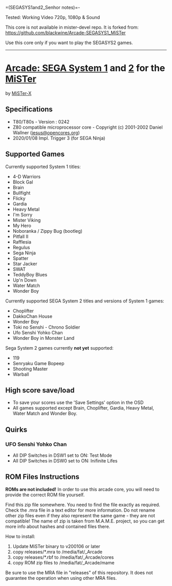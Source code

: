 =(SEGASYS1and2_Senhor notes)=-

Tested: Working Video 720p, 1080p & Sound

This core is not available in mister-devel repo. It is forked from: https://github.com/blackwine/Arcade-SEGASYS1_MiSTer

Use this core only if you want to play the SEGASYS2 games. 

___
# [Arcade: SEGA System 1](https://www.system16.com/hardware.php?id=693) and [2](https://www.system16.com/hardware.php?id=694) for the [MiSTer](https://github.com/MiSTer-devel/Main_MiSTer/wiki)

by [MiSTer-X](https://twitter.com/mrx_8b)

## Specifications

* T80/T80s - Version : 0242
* Z80 compatible microprocessor core - Copyright (c) 2001-2002 Daniel Wallner (jesus@opencores.org)
* 2020/01/08  Impl. Trigger 3  (for SEGA Ninja)

## Supported Games

Currently supported System 1 titles:

* 4-D Warriors
* Block Gal
* Brain
* Bullfight
* Flicky
* Gardia
* Heavy Metal
* I'm Sorry
* Mister Viking
* My Hero
* Noboranka / Zippy Bug (bootleg)
* Pitfall II
* Rafflesia
* Regulus
* Sega Ninja
* Spatter
* Star Jacker
* SWAT
* TeddyBoy Blues
* Up'n Down
* Water Match
* Wonder Boy

Currently supported SEGA System 2 titles and versions of System 1 games:

* Choplifter
* DakkoChan House
* Wonder Boy
* Toki no Senshi - Chrono Soldier
* Ufo Senshi Yohko Chan
* Wonder Boy in Monster Land

Sega System 2 games currently **not yet** supported:

* 119
* Senryaku Game Bopeep
* Shooting Master
* Warball

## High score save/load

* To save your scores use the 'Save Settings' option in the OSD
* All games supported except Brain, Choplifter, Gardia, Heavy Metal, Water Match and Wonder Boy.

## Quirks

### UFO Senshi Yohko Chan

* All DIP Switches in DSW1 set to ON: Test Mode
* All DIP Switches in DSW0 set to ON: Inifinite Lifes

## ROM Files Instructions

**ROMs are not included!** In order to use this arcade core, you will need to provide the correct ROM file yourself.

Find this zip file somewhere. You need to find the file exactly as required. Check the .mra file in a text editor for more information.
Do not rename other zip files even if they also represent the same game - they are not compatible!
The name of zip is taken from M.A.M.E. project, so you can get more info about hashes and contained files there.

How to install:

1. Update MiSTer binary to v200106 or later
2. copy releases/\*.mra to /media/fat/\_Arcade
3. copy releases/\*.rbf to /media/fat/\_Arcade/cores
4. copy ROM zip files  to /media/fat/\_Arcade/mame

Be sure to use the MRA file in "releases" of this repository.
It does not guarantee the operation when using other MRA files.
